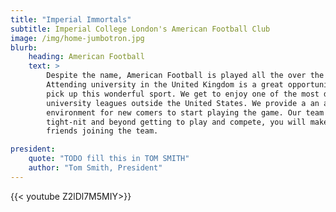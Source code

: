 ```yaml
---
title: "Imperial Immortals"
subtitle: Imperial College London's American Football Club
image: /img/home-jumbotron.jpg
blurb:
    heading: American Football
    text: >
        Despite the name, American Football is played all the over the world.
        Attending university in the United Kingdom is a great opportunity to
        pick up this wonderful sport. We get to enjoy one of the most developed
        university leagues outside the United States. We provide a an amazing
        environment for new comers to start playing the game. Our team is
        tight-nit and beyond getting to play and compete, you will make lifelong
        friends joining the team.

president:
    quote: "TODO fill this in TOM SMITH"
    author: "Tom Smith, President"
---
```


{{< youtube Z2lDl7M5MIY>}}

